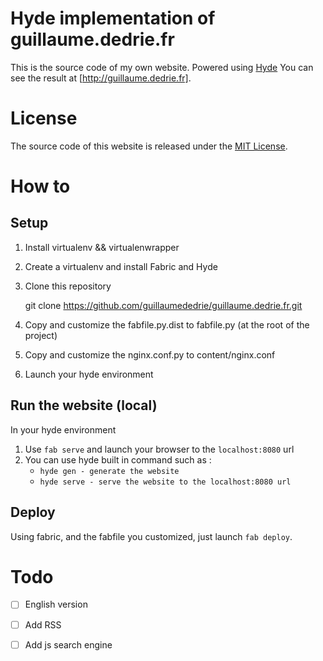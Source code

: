 Hyde implementation of guillaume.dedrie.fr
==========================================
This is the source code of my own website. Powered using [Hyde] You can see the result at [http://guillaume.dedrie.fr].


License
=======
The source code of this website is released under the [MIT License].


How to
======
Setup
-----
 1. Install virtualenv && virtualenwrapper
 2. Create a virtualenv and install Fabric and Hyde
 3. Clone this repository
 
	git clone https://github.com/guillaumededrie/guillaume.dedrie.fr.git

 4. Copy and customize the fabfile.py.dist to fabfile.py (at the root of the project)
 5. Copy and customize the nginx.conf.py to content/nginx.conf
 6. Launch your hyde environment

Run the website (local)
-----------------------
In your hyde environment
 1. Use `fab serve` and launch your browser to the `localhost:8080` url
 2. You can use hyde built in command such as :
    * `hyde gen - generate the website`
    * `hyde serve - serve the website to the localhost:8080 url`


Deploy
------
Using fabric, and the fabfile you customized, just launch `fab deploy`.


Todo
====
 - [ ] English version
 - [ ] Add RSS
 - [ ] Add js search engine



[hyde]: https://github.com/hyde/hyde
[http://guillaume.dedrie.fr]: http://guillaume.dedrie.fr
[MIT License]: http://opensource.org/licenses/mit-license
